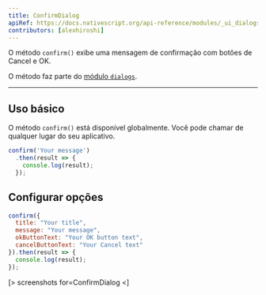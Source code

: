 ```yaml
---
title: ConfirmDialog
apiRef: https://docs.nativescript.org/api-reference/modules/_ui_dialogs_#confirm
contributors: [alexhiroshi]
---
```


O método `confirm()` exibe uma mensagem de confirmação com botões de Cancel e OK.

O método faz parte do [módulo `dialogs`](https://docs.nativescript.org/api-reference/modules/_ui_dialogs_).

---

## Uso básico

O método `confirm()` está disponível globalmente. Você pode chamar de qualquer lugar do seu aplicativo.

```javascript
confirm('Your message')
  .then(result => {
    console.log(result);
  });
```

## Configurar opções

```javascript
confirm({
  title: "Your title",
  message: "Your message",
  okButtonText: "Your OK button text",
  cancelButtonText: "Your Cancel text"
}).then(result => {
  console.log(result);
});
```

[> screenshots for=ConfirmDialog <]